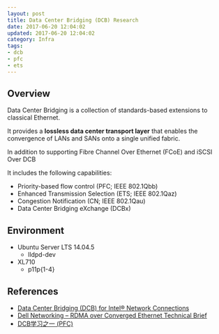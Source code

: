 ```yaml
---
layout: post
title: Data Center Bridging (DCB) Research
date: 2017-06-20 12:04:02
updated: 2017-06-20 12:04:02
category: Infra
tags:
- dcb
- pfc
- ets
---
```


## Overview
Data Center Bridging is a collection of standards-based extensions to classical Ethernet. 

It provides a **lossless data center transport layer** that enables the convergence of LANs and SANs onto a single unified fabric.

In addition to supporting Fibre Channel Over Ethernet (FCoE) and iSCSI Over DCB

It includes the following capabilities:
* Priority-based flow control (PFC; IEEE 802.1Qbb)
* Enhanced Transmission Selection (ETS; IEEE 802.1Qaz)
* Congestion Notification (CN; IEEE 802.1Qau)
* Data Center Bridging eXchange (DCBx)

## Environment
- Ubuntu Server LTS 14.04.5
  - lldpd-dev
- XL710
  - p11p{1-4}



## References
- [Data Center Bridging (DCB) for Intel® Network Connections][1]
- [Dell Networking – RDMA over Converged Ethernet Technical Brief][2]
- [DCB学习之一 (PFC)][3]

[1]: ftp://ftp.supermicro.com/CDR-B9_1.00_for_Intel_B9_platform/Intel/LAN/v16.8.1/APPS/FCOEBOOT/DOCS/dcb.htm
[2]: http://pleiades.ucsc.edu/doc/dell/network/Dell_Networking_RoCE_Configuration.pdf
[3]: http://blog.csdn.net/goodluckwhh/article/details/11539111